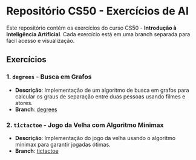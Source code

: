 # Repositório CS50 - Exercícios de AI

Este repositório contém os exercícios do curso CS50 - **Introdução à Inteligência Artificial**. Cada exercício está em uma branch separada para fácil acesso e visualização.

## Exercícios

### 1. `degrees` - Busca em Grafos
- **Descrição**: Implementação de um algoritmo de busca em grafos para calcular os graus de separação entre duas pessoas usando filmes e atores.
- **Branch**: [degrees](https://github.com/me50/CiroJunio/tree/ai50/projects/2024/x/degrees)

### 2. `tictactoe` - Jogo da Velha com Algoritmo Minimax
- **Descrição**: Implementação do jogo da velha usando o algoritmo minimax para garantir jogadas ótimas.
- **Branch**: [tictactoe](https://github.com/me50/CiroJunio/tree/ai50/projects/2024/x/tictactoe)
